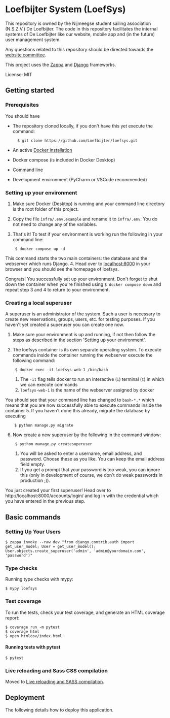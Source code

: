 # Loefbijter System (LoefSys)

This repository is owned by the Nijmeegse student sailing association (N.S.Z.V.) De Loefbijter. The code in this repository facilitates the internal systems of De Loefbijter like our website, mobile app and (in the future) user management system.  

Any questions related to this repository should be directed towards the [website committee](mailto:webcie@loefbijter.nl).

This project uses the [Zappa](https://github.com/Miserlou/Zappa) and [Django](https://github.com/django/django) frameworks.

License: MIT

## Getting started
### Prerequisites
You should have
- The repository cloned locally, if you don't have this yet execute the command:

        $ git clone https://github.com/Loefbijter/loefsys.git
- An active [Docker installation](https://www.docker.com/products/docker-desktop/)
- Docker compose (is included in Docker Desktop)
- Command line
- Development environment (PyCharm or VSCode recommended)

### Setting up your environment
1. Make sure Docker (Desktop) is running and your command line directory is the root folder of this project.
2. Copy the file `infra/.env.example` and rename it to `infra/.env`. You do not need to change any of the variables.
3. That's it! To test if your environment is working run the following in your command line:

        $ docker compose up -d

This command starts the two main containers: the database and the webserver which runs Django.
4. Head over to [localhost:8000](localhost:8000) in your browser and you should see the homepage of loefsys. 

Congrats! You successfully set up your environment. Don't forget to shut down the container when you're finished using `$ docker compose down` and repeat step 3 and 4 to return to your environment.

### Creating a local superuser
A superuser is an administrator of the system. Such a user is necessary to create new reservations, groups, users, etc. for testing purposes. If you haven't yet created a superuser you can create one now.
1. Make sure your environment is up and running, if not then follow the steps as described in the section 'Setting up your environment'.
2. The loefsys container is its own separate operating system. To execute commands inside the container running the webserver execute the following command:

        $ docker exec -it loefsys-web-1 /bin/bash
   1. The `-it` flag tells docker to run an interactive (`i`) terminal (`t`) in which we can execute commands
   2. `loefsys-web-1` is the name of the webserver assigned by docker 

You should see that your command line has changed to `bash-*.*` which means that you are now successfully able to execute commands inside the container
5. If you haven't done this already, migrate the database by executing

        $ python manage.py migrate
6. Now create a new superuser by the following in the command window:

        $ python manage.py createsuperuser
   1. You will be asked to enter a username, email address, and password. Choose these as you like. You can keep the email address field empty.
   2. If you get a prompt that your password is too weak, you can ignore this (only in development of course, we don't do weak passwords in production ;)).

You just created your first superuser! Head over to http://localhost:8000/accounts/login/ and log in with the credential which you have entered in the previous step.
## Basic commands
### Setting Up Your Users

    $ zappa invoke --raw dev "from django.contrib.auth import get_user_model; User = get_user_model(); User.objects.create_superuser('admin', 'admin@yourdomain.com', 'password')"
### Type checks

Running type checks with mypy:

    $ mypy loefsys

### Test coverage

To run the tests, check your test coverage, and generate an HTML coverage report:

    $ coverage run -m pytest
    $ coverage html
    $ open htmlcov/index.html

#### Running tests with pytest

    $ pytest

### Live reloading and Sass CSS compilation

Moved to [Live reloading and SASS compilation](https://cookiecutter-django.readthedocs.io/en/latest/developing-locally.html#sass-compilation-live-reloading).

## Deployment

The following details how to deploy this application.
